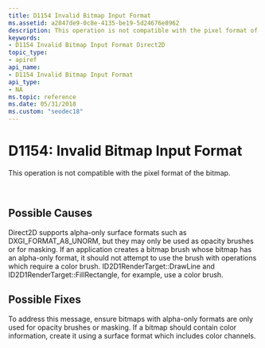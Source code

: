 ```yaml
---
title: D1154 Invalid Bitmap Input Format
ms.assetid: a2847de9-0c8e-4135-be19-5d24676e8962
description: This operation is not compatible with the pixel format of the bitmap.
keywords:
- D1154 Invalid Bitmap Input Format Direct2D
topic_type:
- apiref
api_name:
- D1154 Invalid Bitmap Input Format
api_type:
- NA
ms.topic: reference
ms.date: 05/31/2018
ms.custom: "seodec18"
---
```


# D1154: Invalid Bitmap Input Format

This operation is not compatible with the pixel format of the bitmap.






 

## Possible Causes

Direct2D supports alpha-only surface formats such as DXGI\_FORMAT\_A8\_UNORM, but they may only be used as opacity brushes or for masking. If an application creates a bitmap brush whose bitmap has an alpha-only format, it should not attempt to use the brush with operations which require a color brush. ID2D1RenderTarget::DrawLine and ID2D1RenderTarget::FillRectangle, for example, use a color brush.

## Possible Fixes

To address this message, ensure bitmaps with alpha-only formats are only used for opacity brushes or masking. If a bitmap should contain color information, create it using a surface format which includes color channels.

 

 




